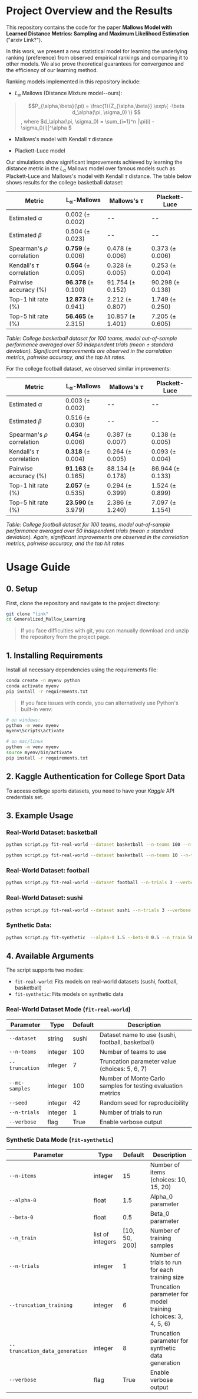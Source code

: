 # Project Overview and the Results
This repository contains the code for the paper **Mallows Model with Learned Distance Metrics: Sampling and Maximum Likelihood Estimation** ("arxiv Link?").

In this work, we present a new statistical model for learning the underlying ranking (preference) from observed empirical rankings and comparing it to other models. We also prove theoretical guarantees for convergence and the efficiency of our learning method. 

Ranking models implemented in this repository include:
- $L_\alpha$ Mallows (Distance Mixture model--ours):
>  $$P_{\alpha,\beta}(\pi) = \frac{1}{Z_{\alpha,\beta}} \exp\{ -\beta d_\alpha(\pi, \sigma_0) \} $$,
>  where $d_\alpha(\pi, \sigma_0) = \sum_{i=1}^n |\pi(i) - \sigma_0(i)|^\alpha $

- Mallows's model with Kendall $\tau$ distance
>
- Plackett-Luce model

Our simulations show significant improvements achieved by learning the distance metric in the $L_\alpha$ Mallows model over famous models such as Plackett-Luce and Mallows's model with Kendall $\tau$ distance. The table below shows results for the college basketball dataset:

| Metric | $\boldsymbol{L}_{\boldsymbol{\alpha}}$-Mallows | Mallows's $\tau$ | Plackett-Luce |
|-------|-----------------|--------------|---------------|
| Estimated $\alpha$ | 0.002 ($\pm$ 0.002) | -- | -- |
| Estimated $\beta$ | 0.504 ($\pm$ 0.023) | -- | -- |
| Spearman's $\rho$ correlation | **0.759** ($\pm$ 0.006) | 0.478 ($\pm$ 0.006) | 0.373 ($\pm$ 0.006) |
| Kendall's $\tau$ correlation | **0.564** ($\pm$ 0.005) | 0.328 ($\pm$ 0.005) | 0.253 ($\pm$ 0.004) |
| Pairwise accuracy (%) | **96.378** ($\pm$ 0.100) | 91.754 ($\pm$ 0.152) | 90.298 ($\pm$ 0.138) |
| Top-1 hit rate (%) | **12.873** ($\pm$ 0.941) | 2.212 ($\pm$ 0.807) | 1.749 ($\pm$ 0.250) |
| Top-5 hit rate (%) | **56.465** ($\pm$ 2.315) | 10.857 ($\pm$ 1.401) | 7.205 ($\pm$ 0.605) |

*Table: College basketball dataset for 100 teams, model out-of-sample performance averaged over 50 independent trials (mean ± standard deviation). Significant improvements are observed in the correlation metrics, pairwise accuracy, and the top hit rates.*

For the college football dataset, we observed similar improvements:

| Metric | $\boldsymbol{L}_{\boldsymbol{\alpha}}$-Mallows | Mallows's $\tau$ | Plackett-Luce |
|-------|-----------------|--------------|---------------|
| Estimated $\alpha$ | 0.003 ($\pm$ 0.002) | -- | -- |
| Estimated $\beta$ | 0.516 ($\pm$ 0.030) | -- | -- |
| Spearman's $\rho$ correlation | **0.454** ($\pm$ 0.006) | 0.387 ($\pm$ 0.007) | 0.138 ($\pm$ 0.005) |
| Kendall's $\tau$ correlation | **0.318** ($\pm$ 0.004) | 0.264 ($\pm$ 0.005) | 0.093 ($\pm$ 0.004) |
| Pairwise accuracy (%) | **91.163** ($\pm$ 0.165) | 88.134 ($\pm$ 0.178) | 86.944 ($\pm$ 0.133) |
| Top-1 hit rate (%) | **2.057** ($\pm$ 0.535) | 0.294 ($\pm$ 0.399) | 1.524 ($\pm$ 0.899) |
| Top-5 hit rate (%) | **23.590** ($\pm$ 3.979) | 2.386 ($\pm$ 1.240) | 7.097 ($\pm$ 1.154) |

*Table: College football dataset for 100 teams, model out-of-sample performance averaged over 50 independent trials (mean ± standard deviation). Again, significant improvements are observed in the correlation metrics, pairwise accuracy, and the top hit rates*






# Usage Guide
## 0. Setup
First, clone the repository and navigate to the project directory:
```bash
git clone "link"
cd Generalized_Mallow_Learning
```

>If you face difficulties with git, you can manually download and unzip the repository from the project page.

## 1. Installing Requirements

Install all necessary dependencies using the requirements file:

```bash
conda create -n myenv python
conda activate myenv
pip install -r requirements.txt
```

>If you face issues with conda, you can alternatively use Python's built-in venv:

```bash
# on windows:
python -m venv myenv
myenv\Scripts\activate

# on mac/linux
python -m venv myenv
source myenv/bin/activate
pip install -r requirements.txt
```

## 2. Kaggle Authentication for College Sport Data

To access college sports datasets, you need to have your *Kaggle* API credentials set.

## 3. Example Usage



### Real-World Dataset: basketball
```bash
python script.py fit-real-world --dataset basketball --n-teams 100 --n-trials 3 --verbose
```

```bash
python script.py fit-real-world --dataset basketball --n-teams 10 --n-trials 3 --verbose
```

### Real-World Dataset: football
```bash
python script.py fit-real-world --dataset football --n-trials 3 --verbose
```

### Real-World Dataset: sushi
```bash
python script.py fit-real-world --dataset sushi --n-trials 3 --verbose
```



### Synthetic Data:

```bash
python script.py fit-synthetic  --alpha-0 1.5 --beta-0 0.5 --n_train 50 --truncation_training 6 --n-trials 4 --verbose
```



## 4. Available Arguments
The script supports two modes:
- `fit-real-world`: Fits models on real-world datasets (sushi, football, basketball)
- `fit-synthetic`: Fits models on synthetic data

### Real-World Dataset Mode (`fit-real-world`)

| Parameter | Type | Default | Description |
|-----------|------|---------|-------------|
| `--dataset` | string | sushi | Dataset name to use (sushi, football, basketball) |
| `--n-teams` | integer | 100 | Number of teams to use |
| `--truncation` | integer | 7 | Truncation parameter value (choices: 5, 6, 7) |
| `--mc-samples` | integer | 100 | Number of Monte Carlo samples for testing evaluation metrics |
| `--seed` | integer | 42 | Random seed for reproducibility |
| `--n-trials` | integer | 1 | Number of trials to run |
| `--verbose` | flag | True | Enable verbose output |

### Synthetic Data Mode (`fit-synthetic`)

| Parameter | Type | Default | Description |
|-----------|------|---------|-------------|
| `--n-items` | integer | 15 | Number of items (choices: 10, 15, 20) |
| `--alpha-0` | float | 1.5 | Alpha_0 parameter |
| `--beta-0` | float | 0.5 | Beta_0 parameter |
| `--n_train` | list of integers | [10, 50, 200] | Number of training samples |
| `--n-trials` | integer | 1 | Number of trials to run for each training size|
| `--truncation_training` | integer | 6 | Truncation parameter for model training (choices: 3, 4, 5, 6) |
| `--truncation_data_generation` | integer | 8 | Truncation parameter for synthetic data generation |
| `--verbose` | flag | True | Enable verbose output |

